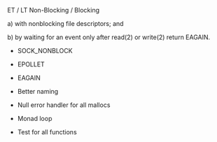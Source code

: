 
ET / LT
Non-Blocking / Blocking


a) with nonblocking file descriptors; and

b) by waiting for an event only after read(2) or write(2) return EAGAIN.



- SOCK_NONBLOCK
- EPOLLET
- EAGAIN

- Better naming 
- Null error handler for all mallocs
- Monad loop
- Test for all functions
